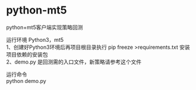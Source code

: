 # python-mt5
python+mt5客户端实现策略回测

运行环境 Python3，mt5  
1、创建好Python3环境后再项目根目录执行 pip freeze >requirements.txt 安装项目依赖的安装包  
2、demo.py 是回测需的入口文件，新策略请参考这个文件  


运行命令  
python demo.py  
